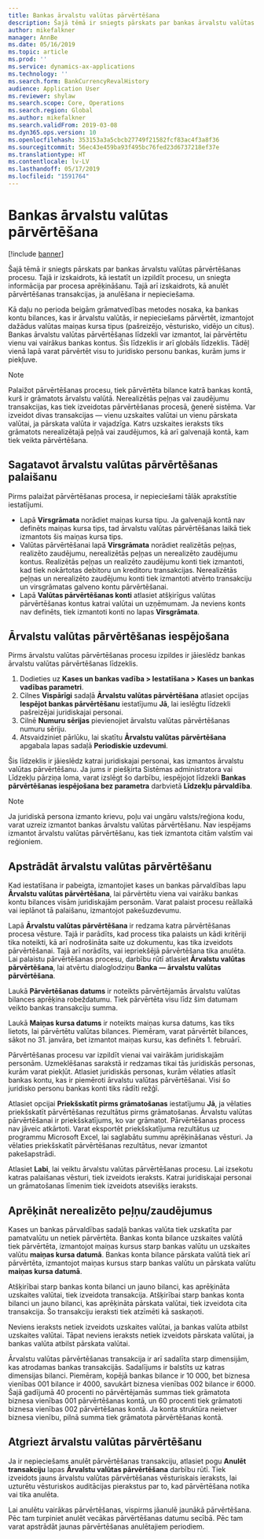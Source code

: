 ```yaml
---
title: Bankas ārvalstu valūtas pārvērtēšana
description: Šajā tēmā ir sniegts pārskats par bankas ārvalstu valūtas pārvērtēšanas procesu. Tajā ir ietverta informācija par iestatīšanu, procesa izpildi, procesa aprēķināšanu un pārvērtēšanas darbību anulēšanu.
author: mikefalkner
manager: AnnBe
ms.date: 05/16/2019
ms.topic: article
ms.prod: ''
ms.service: dynamics-ax-applications
ms.technology: ''
ms.search.form: BankCurrencyRevalHistory
audience: Application User
ms.reviewer: shylaw
ms.search.scope: Core, Operations
ms.search.region: Global
ms.author: mikefalkner
ms.search.validFrom: 2019-03-08
ms.dyn365.ops.version: 10
ms.openlocfilehash: 353153a3a5cbcb27749f21582fcf83ac4f3a8f36
ms.sourcegitcommit: 56ec43e459ba93f495bc76fed23d6737218ef37e
ms.translationtype: HT
ms.contentlocale: lv-LV
ms.lasthandoff: 05/17/2019
ms.locfileid: "1591764"
---
```

# <a name="bank-foreign-currency-revaluation"></a>Bankas ārvalstu valūtas pārvērtēšana

[!include [banner](../includes/banner.md)]


Šajā tēmā ir sniegts pārskats par bankas ārvalstu valūtas pārvērtēšanas procesu. Tajā ir izskaidrots, kā iestatīt un izpildīt procesu, un sniegta informācija par procesa aprēķināšanu. Tajā arī izskaidrots, kā anulēt pārvērtēšanas transakcijas, ja anulēšana ir nepieciešama.

Kā daļu no perioda beigām grāmatvedības metodes nosaka, ka bankas kontu bilances, kas ir ārvalstu valūtās, ir nepieciešams pārvērtēt, izmantojot dažādus valūtas maiņas kursa tipus (pašreizējo, vēsturisko, vidējo un citus). Bankas ārvalstu valūtas pārvērtēšanas līdzekli var izmantot, lai pārvērtētu vienu vai vairākus bankas kontus. Šis līdzeklis ir arī globāls līdzeklis. Tādēļ vienā lapā varat pārvērtēt visu to juridisko personu bankas, kurām jums ir piekļuve.

> [!NOTE]
> Palaižot pārvērtēšanas procesu, tiek pārvērtēta bilance katrā bankas kontā, kurš ir grāmatots ārvalstu valūtā. Nerealizētās peļņas vai zaudējumu transakcijas, kas tiek izveidotas pārvērtēšanas procesā, ģenerē sistēma. Var izveidot divas transakcijas — vienu uzskaites valūtai un vienu pārskata valūtai, ja pārskata valūta ir vajadzīga. Katrs uzskaites ieraksts tiks grāmatots nerealizētajā peļņā vai zaudējumos, kā arī galvenajā kontā, kam tiek veikta pārvērtēšana.

## <a name="prepare-to-run-foreign-currency-revaluation"></a>Sagatavot ārvalstu valūtas pārvērtēšanas palaišanu

Pirms palaižat pārvērtēšanas procesa, ir nepieciešami tālāk aprakstītie iestatījumi.

- Lapā **Virsgrāmata** norādiet maiņas kursa tipu. Ja galvenajā kontā nav definēts maiņas kursa tips, tad ārvalstu valūtas pārvērtēšanas laikā tiek izmantots šis maiņas kursa tips.
- Valūtas pārvērtēšanai lapā **Virsgrāmata** norādiet realizētās peļņas, realizēto zaudējumu, nerealizētās peļņas un nerealizēto zaudējumu kontus. Realizētās peļņas un realizēto zaudējumu konti tiek izmantoti, kad tiek nokārtotas debitoru un kreditoru transakcijas. Nerealizētās peļņas un nerealizēto zaudējumu konti tiek izmantoti atvērto transakciju un virsgrāmatas galveno kontu pārvērtēšanai.
- Lapā **Valūtas pārvērtēšanas konti** atlasiet atšķirīgus valūtas pārvērtēšanas kontus katrai valūtai un uzņēmumam. Ja neviens konts nav definēts, tiek izmantoti konti no lapas **Virsgrāmata**.

## <a name="enable-foreign-currency-revaluation"></a>Ārvalstu valūtas pārvērtēšanas iespējošana

Pirms ārvalstu valūtas pārvērtēšanas procesu izpildes ir jāieslēdz bankas ārvalstu valūtas pārvērtēšanas līdzeklis.

1. Dodieties uz **Kases un bankas vadība \> Iestatīšana \> Kases un bankas vadības parametri**.
2. Cilnes **Vispārīgi** sadaļā **Ārvalstu valūtas pārvērtēšana** atlasiet opcijas **Iespējot bankas pārvērtēšanu** iestatījumu **Jā**, lai ieslēgtu līdzekli pašreizējai juridiskajai personai. 
3. Cilnē **Numuru sērijas** pievienojiet ārvalstu valūtas pārvērtēšanas numuru sēriju.
4. Atsvaidziniet pārlūku, lai skatītu **Ārvalstu valūtas pārvērtēšana** apgabala lapas sadaļā **Periodiskie uzdevumi**.

Šis līdzeklis ir jāieslēdz katrai juridiskajai personai, kas izmantos ārvalstu valūtas pārvērtēšanu. Ja jums ir piešķirta Sistēmas administratora vai Līdzekļu pārziņa loma, varat izslēgt šo darbību, iespējojot līdzekli **Bankas pārvērtēšanas iespējošana bez parametra** darbvietā **Līdzekļu pārvaldība**.

> [!NOTE]
> Ja juridiskā persona izmanto krievu, poļu vai ungāru valsts/reģiona kodu, varat uzreiz izmantot bankas ārvalstu valūtas pārvērtēšanu. Nav iespējams izmantot ārvalstu valūtas pārvērtēšanu, kas tiek izmantota citām valstīm vai reģioniem.

## <a name="process-foreign-currency-revaluation"></a>Apstrādāt ārvalstu valūtas pārvērtēšanu

Kad iestatīšana ir pabeigta, izmantojiet kases un bankas pārvaldības lapu **Ārvalstu valūtas pārvērtēšana**, lai pārvērtētu viena vai vairāku bankas kontu bilances visām juridiskajām personām. Varat palaist procesu reāllaikā vai ieplānot tā palaišanu, izmantojot pakešuzdevumu.

Lapā **Ārvalstu valūtas pārvērtēšana** ir redzama katra pārvērtēšanas procesa vēsture. Tajā ir parādīts, kad process tika palaists un kādi kritēriji tika noteikti, kā arī nodrošināta saite uz dokumentu, kas tika izveidots pārvērtēšanai. Tajā arī norādīts, vai iepriekšējā pārvērtēšana tika anulēta. Lai palaistu pārvērtēšanas procesu, darbību rūtī atlasiet **Ārvalstu valūtas pārvērtēšana**, lai atvērtu dialoglodziņu **Banka — ārvalstu valūtas pārvērtēšana**.

Laukā **Pārvērtēšanas datums** ir noteikts pārvērtējamās ārvalstu valūtas bilances aprēķina robeždatumu. Tiek pārvērtēta visu līdz šim datumam veikto bankas transakciju summa.

Laukā **Maiņas kursa datums** ir noteikts maiņas kursa datums, kas tiks lietots, lai pārvērtētu valūtas bilances. Piemēram, varat pārvērtēt bilances, sākot no 31. janvāra, bet izmantot maiņas kursu, kas definēts 1. februārī.

Pārvērtēšanas procesu var izpildīt vienai vai vairākām juridiskajām personām. Uzmeklēšanas sarakstā ir redzamas tikai tās juridiskās personas, kurām varat piekļūt. Atlasiet juridiskās personas, kurām vēlaties atlasīt bankas kontu, kas ir piemēroti ārvalstu valūtas pārvērtēšanai. Visi šo juridisko personu bankas konti tiks rādīti režģī.

Atlasiet opcijai **Priekšskatīt pirms grāmatošanas** iestatījumu **Jā**, ja vēlaties priekšskatīt pārvērtēšanas rezultātus pirms grāmatošanas. Ārvalstu valūtas pārvērtēšanai ir priekšskatījums, ko var grāmatot. Pārvērtēšanas process nav jāveic atkārtoti. Varat eksportēt priekšskatījuma rezultātus uz programmu Microsoft Excel, lai saglabātu summu aprēķināšanas vēsturi. Ja vēlaties priekšskatīt pārvērtēšanas rezultātus, nevar izmantot pakešapstrādi.

Atlasiet **Labi**, lai veiktu ārvalstu valūtas pārvērtēšanas procesu. Lai izsekotu katras palaišanas vēsturi, tiek izveidots ieraksts. Katrai juridiskajai personai un grāmatošanas līmenim tiek izveidots atsevišķs ieraksts.

## <a name="calculate-unrealized-gainloss"></a>Aprēķināt nerealizēto peļņu/zaudējumus

Kases un bankas pārvaldības sadaļā bankas valūta tiek uzskatīta par pamatvalūtu un netiek pārvērtēta. Bankas konta bilance uzskaites valūtā tiek pārvērtēta, izmantojot maiņas kursus starp bankas valūtu un uzskaites valūtu **maiņas kursa datumā**. Bankas konta bilance pārskata valūtā tiek arī pārvērtēta, izmantojot maiņas kursus starp bankas valūtu un pārskata valūtu **maiņas kursa datumā**.

Atšķirībai starp bankas konta bilanci un jauno bilanci, kas aprēķināta uzskaites valūtai, tiek izveidota transakcija. Atšķirībai starp bankas konta bilanci un jauno bilanci, kas aprēķināta pārskata valūtai, tiek izveidota cita transakcija. Šo transakciju ieraksti tiek atzīmēti kā saskaņoti. 

Neviens ieraksts netiek izveidots uzskaites valūtai, ja bankas valūta atbilst uzskaites valūtai. Tāpat neviens ieraksts netiek izveidots pārskata valūtai, ja bankas valūta atbilst pārskata valūtai.

Ārvalstu valūtas pārvērtēšanas transakcija ir arī sadalīta starp dimensijām, kas atrodamas bankas transakcijās. Sadalījums ir balstīts uz katras dimensijas bilanci. Piemēram, kopējā bankas bilance ir 10 000, bet biznesa vienības 001 bilance ir 4000, savukārt biznesa vienības 002 bilance ir 6000. Šajā gadījumā 40 procenti no pārvērtējamās summas tiek grāmatota biznesa vienības 001 pārvērtēšanas kontā, un 60 procenti tiek grāmatoti biznesa vienības 002 pārvērtēšanas kontā. Ja konta struktūra neietver biznesa vienību, pilnā summa tiek grāmatota pārvērtēšanas kontā.

## <a name="reverse-foreign-currency-revaluation"></a>Atgriezt ārvalstu valūtas pārvērtēšanu

Ja ir nepieciešams anulēt pārvērtēšanas transakciju, atlasiet pogu **Anulēt transakciju** lapas **Ārvalstu valūtas pārvērtēšana** darbību rūtī. Tiek izveidots jauns ārvalstu valūtas pārvērtēšanas vēsturiskais ieraksts, lai uzturētu vēsturiskos auditācijas pierakstus par to, kad pārvērtēšana notika vai tika anulēta.

Lai anulētu vairākas pārvērtēšanas, vispirms jāanulē jaunākā pārvērtēšana. Pēc tam turpiniet anulēt vecākas pārvērtēšanas datumu secībā. Pēc tam varat apstrādāt jaunas pārvērtēšanas anulētajiem periodiem.
